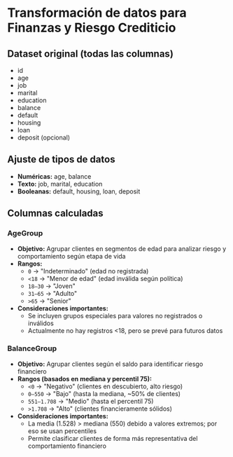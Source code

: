 # Transformación de datos para Finanzas y Riesgo Crediticio

## Dataset original (todas las columnas)

- id
- age
- job
- marital
- education
- balance
- default
- housing
- loan
- deposit (opcional)

## Ajuste de tipos de datos

- **Numéricas:** age, balance
- **Texto:** job, marital, education
- **Booleanas:** default, housing, loan, deposit

## Columnas calculadas

### AgeGroup
- **Objetivo:** Agrupar clientes en segmentos de edad para analizar riesgo y comportamiento según etapa de vida
- **Rangos:**
  - `0` → "Indeterminado" (edad no registrada)
  - `<18` → "Menor de edad" (edad inválida según política)
  - `18–30` → "Joven"
  - `31–65` → "Adulto"
  - `>65` → "Senior"
- **Consideraciones importantes:**
  - Se incluyen grupos especiales para valores no registrados o inválidos
  - Actualmente no hay registros <18, pero se prevé para futuros datos

### BalanceGroup
- **Objetivo:** Agrupar clientes según el saldo para identificar riesgo financiero
- **Rangos (basados en mediana y percentil 75):**
  - `<0` → "Negativo" (clientes en descubierto, alto riesgo)
  - `0–550` → "Bajo" (hasta la mediana, ~50% de clientes)
  - `551–1.708` → "Medio" (hasta el percentil 75)
  - `>1.708` → "Alto" (clientes financieramente sólidos)
- **Consideraciones importantes:**
  - La media (1.528) > mediana (550) debido a valores extremos; por eso se usan percentiles
  - Permite clasificar clientes de forma más representativa del comportamiento financiero
